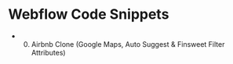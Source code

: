 # Webflow Code Snippets

- 0.  Airbnb Clone (Google Maps, Auto Suggest & Finsweet Filter Attributes)
